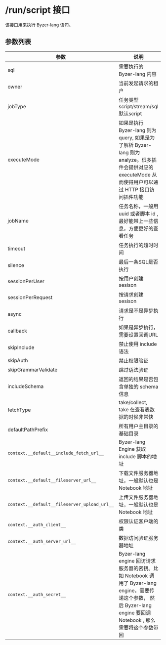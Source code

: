 # /run/script 接口

该接口用来执行 Byzer-lang 语句。

## 参数列表

| 参数 | 说明                                                                                                                       | 示例值 |
|----|--------------------------------------------------------------------------------------------------------------------------|-----|
| sql  | 需要执行的 Byzer-lang 内容                                                                                                      |     |
| owner  | 当前发起请求的租户                                                                                                                |     |
| jobType  | 任务类型 script/stream/sql  默认script                                                                                         |     |
| executeMode  | 如果是执行 Byzer-lang 则为 query, 如果是为了解析 Byzer-lang 则为 analyze。很多插件会提供对应的 executeMode 从而使得用户可以通过 HTTP 接口访问插件功能                 |     |
| jobName  | 任务名称，一般用 uuid 或者脚本 id ,最好能带上一些信息，方便更好的查看任务                                                                               |     |
| timeout  | 任务执行的超时时间                                                                                                                | 单位毫秒    |
| silence  | 最后一条SQL是否执行                                                                                                              | 默认为 false|
| sessionPerUser  | 按用户创建 sesison                                                                                                            | 默认为 true|
| sessionPerRequest  | 按请求创建 sesison                                                                                                            | 默认为 false,一般如果是调度请求，务必要将这个值设置为true|
| async  | 请求是不是异步执行                                                                                                                | 默认为 false|
| callback  | 如果是异步执行，需要设置回调URL                                                                                                        | |
| skipInclude  | 禁止使用 include 语法                                                                                                          | 默认false |
| skipAuth  | 禁止权限验证                                                                                                                   | 默认true  |
| skipGrammarValidate  | 跳过语法验证                                                                                                                   | 默认true  |
| includeSchema  | 返回的结果是否包含单独的 schema 信息                                                                                                   | 默认false  |
| fetchType  | take/collect, take 在查看表数据的时候非常快                                                                                          | 默认collect  |
| defaultPathPrefix  | 所有用户主目录的基础目录                                                                                                             |   |
| `context.__default__include_fetch_url__`  | Byzer-lang Engine 获取 include 脚本的地址                                                                                       | |
| `context.__default__fileserver_url__` | 下载文件服务器地址，一般默认也是 Notebook 地址                                                                                             |   |
| `context.__default__fileserver_upload_url__` | 上传文件服务器地址，一般默认也是 Notebook 地址                                                                                             |   |
| `context.__auth_client__` | 权限认证客户端的类                                                                                                                |  默认是streaming.dsl.auth.meta.client.MLSQLConsoleClient |
| `context.__auth_server_url__` | 数据访问验证服务器地址                                                                                                              |   |
| `context.__auth_secret__` | Byzer-lang engine 回访请求服务器的密钥。比如 Notebook 调用了 Byzer-lang engine，需要传递这个参数， 然后 Byzer-lang engine 要回调 Notebook , 那么需要将这个参数带回 |   |
